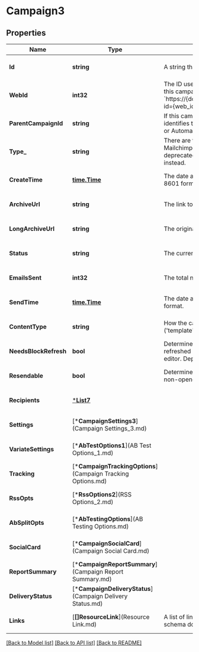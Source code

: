 # Campaign3

## Properties
Name | Type | Description | Notes
------------ | ------------- | ------------- | -------------
**Id** | **string** | A string that uniquely identifies this campaign. | [optional] [default to null]
**WebId** | **int32** | The ID used in the Mailchimp web application. View this campaign in your Mailchimp account at &#x60;https://{dc}.admin.mailchimp.com/campaigns/show/?id&#x3D;{web_id}&#x60;. | [optional] [default to null]
**ParentCampaignId** | **string** | If this campaign is the child of another campaign, this identifies the parent campaign. For Example, for RSS or Automation children. | [optional] [default to null]
**Type_** | **string** | There are four types of [campaigns](https://mailchimp.com/help/getting-started-with-campaigns/) you can create in Mailchimp. A/B Split campaigns have been deprecated and variate campaigns should be used instead. | [default to null]
**CreateTime** | [**time.Time**](time.Time.md) | The date and time the campaign was created in ISO 8601 format. | [optional] [default to null]
**ArchiveUrl** | **string** | The link to the campaign&#x27;s archive version. | [optional] [default to null]
**LongArchiveUrl** | **string** | The original link to the campaign&#x27;s archive version. | [optional] [default to null]
**Status** | **string** | The current status of the campaign. | [optional] [default to null]
**EmailsSent** | **int32** | The total number of emails sent for this campaign. | [optional] [default to null]
**SendTime** | [**time.Time**](time.Time.md) | The date and time a campaign was sent in ISO 8601 format. | [optional] [default to null]
**ContentType** | **string** | How the campaign&#x27;s content is put together (&#x27;template&#x27;, &#x27;drag_and_drop&#x27;, &#x27;html&#x27;, &#x27;url&#x27;). | [optional] [default to null]
**NeedsBlockRefresh** | **bool** | Determines if the campaign needs its blocks refreshed by opening the web-based campaign editor. Deprecated and will always return false. | [optional] [default to null]
**Resendable** | **bool** | Determines if the campaign qualifies to be resent to non-openers. | [optional] [default to null]
**Recipients** | [***List7**](List_7.md) |  | [optional] [default to null]
**Settings** | [***CampaignSettings3**](Campaign Settings_3.md) |  | [optional] [default to null]
**VariateSettings** | [***AbTestOptions1**](AB Test Options_1.md) |  | [optional] [default to null]
**Tracking** | [***CampaignTrackingOptions**](Campaign Tracking Options.md) |  | [optional] [default to null]
**RssOpts** | [***RssOptions2**](RSS Options_2.md) |  | [optional] [default to null]
**AbSplitOpts** | [***AbTestingOptions**](AB Testing Options.md) |  | [optional] [default to null]
**SocialCard** | [***CampaignSocialCard**](Campaign Social Card.md) |  | [optional] [default to null]
**ReportSummary** | [***CampaignReportSummary**](Campaign Report Summary.md) |  | [optional] [default to null]
**DeliveryStatus** | [***CampaignDeliveryStatus**](Campaign Delivery Status.md) |  | [optional] [default to null]
**Links** | [**[]ResourceLink**](Resource Link.md) | A list of link types and descriptions for the API schema documents. | [optional] [default to null]

[[Back to Model list]](../README.md#documentation-for-models) [[Back to API list]](../README.md#documentation-for-api-endpoints) [[Back to README]](../README.md)

